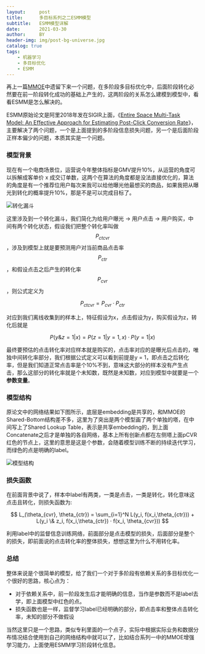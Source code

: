 ```yaml
---
layout:     post
title:      多目标系列之二ESMM模型
subtitle:   ESMM模型详解
date:       2021-03-30
author:     BY
header-img: img/post-bg-universe.jpg
catalog: true
tags:
    - 机器学习
    - 多目标优化
    - ESMM
---
```


再上一篇[MMOE](http://yougth.top/2021/03/25/%E5%A4%9A%E7%9B%AE%E6%A0%87%E7%B3%BB%E5%88%97%E4%B9%8B%E4%B8%80MMOE%E6%A8%A1%E5%9E%8B/)中遗留下来一个问题，在多阶段多目标优化中，后面阶段转化必然要在前一阶段转化成功的基础上产生的，这两阶段的关系怎么建模到模型中，看看ESMM是怎么解决的。


ESMM原始论文是阿里2018年发在SIGIR上面，《[Entire Space Multi-Task Model: An Eﬀective Approach for Estimating Post-Click Conversion Rate](https://arxiv.org/abs/1804.07931)》，主要解决了两个问题，一个是上面提到的多阶段信息损失问题，另一个是后面阶段正样本偏少的问题，本质其实是一个问题。


### 模型背景

现在有一个电商场景位，运营说今年整体指标是GMV提升10%，从运营的角度可以拆解成客单价 x 成交订单数，这两个在算法的角度都是没法直接优化的，算法的角度是有一个推荐位用户每次来我可以给他曝光他最想买的商品，如果我把从曝光到转化的概率提升10%，那是不是可以完成目标了。

![转化漏斗](http://yougth.top/img/ml/ESMM_1.png)

这里涉及到一个转化漏斗，我们简化为给用户曝光 -> 用户点击 -> 用户购买，中间有两个转化状态，假设我们把整个转化率叫做$$P_{ctcvr}$$，涉及到模型上就是要预测用户对当前商品点击率$$P_{ctr}$$，和假设点击之后产生的转化率$$P_{cvr}$$，则公式定义为

$$
P_{ctcvr} = P_{cvr} · P_{ctr}
$$

对应到我们离线收集到的样本上，特征假设为x，点击假设为y，购买假设为z，转化后就是

$$
P(y\&z = 1 | x) = P(z = 1|y = 1,x) · P(y=1 | x)
$$

最终要预估的点击转化率对应样本就是购买的，点击率对应的是曝光后点击的，唯独中间转化率部分，我们根据公式定义可以看到前提是y = 1，即点击之后转化率，但是我们知道正常点击率是个10%不到，意味这大部分的样本没有产生点击，那么这部分的转化率就是个未知数，既然是未知数，对应到模型中就要是一个**参数变量**。

### 模型结构

原论文中的网络结果如下图所示，底层是embedding是共享的，和MMOE的Shared-Bottom结构差不多，这里为了突出是两个模型画了两个单独的塔，在中间写上了Shared Lookup Table，表示是共享embedding的，到上面Concatenate之后才是单独的各自网络，基本上所有创新点都在左侧塔上面pCVR红色的节点上，这里的意思是这是个参数，会随着模型训练不断的持续迭代学习，而绿色的点是明确的label。

![模型结构](http://yougth.top/img/ml/ESMM_0.png)

### 损失函数

在前面背景中说了，样本中label有两类，一类是点击，一类是转化，转化意味这点击且转化，则损失函数为:

$$
L_(\theta_{cvr}, \theta_{ctr}) = \sum_{i=1}^N L(y_i, f(x_i,\theta_{ctr})) + L(y_i \& z_i, f(x_i,\theta_{ctr}) · f(x_i, \theta_{cvr}))
$$

利用label中的监督信息训练网络，前面部分是点击模型的损失，后面部分是整个的损失，即前面说的点击转化率的整体损失，想想这里为什么不用转化率。

### 总结

整体来说是个很简单的模型，给了我们一个对于多阶段有依赖关系的多目标优化一个很好的思路，核心点为：

 - 对于依赖关系中，前一阶段发生后才能明确的信息，当作是参数而不是label去学，即上面模型中红色的点。
 - 损失函数也是一样，监督学习label已经明确的部分，即点击率和整体点击转化率，未知的部分不做假设

当然这里只是一个思路，类似专利里面的一个点子，实际中根据实际业务和数据分布情况结合使用到自己的网络结构中就可以了，比如结合系列一中的MMOE增强学习能力，上面使用ESMM学习阶段转化信息。

